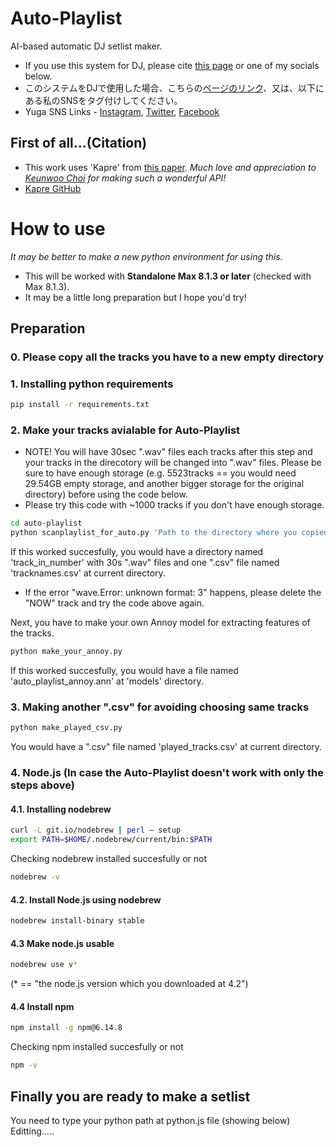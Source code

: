 # Auto-Playlist
AI-based automatic DJ setlist maker.
* If you use this system for DJ, please cite [this page](https://github.com/yuga-k-dj/auto-playlist) or one of my socials below.
* このシステムをDJで使用した場合、こちらの[ページのリンク](https://github.com/yuga-k-dj/auto-playlist)、又は、以下にある私のSNSをタグ付けしてください。
* Yuga SNS Links - [Instagram](https://www.instagram.com/yuga_k_dj/), [Twitter](https://twitter.com/yuga_k_dj), [Facebook](https://www.facebook.com/profile.php?id=100011611293394)

## First of all...(Citation)
* This work uses 'Kapre' from [this paper](https://arxiv.org/abs/1706.05781).
*Much love and appreciation to [Keunwoo Choi](https://github.com/keunwoochoi) for making such a wonderful API!*
* [Kapre GitHub](https://github.com/keunwoochoi/kapre)

# How to use
*It may be better to make a new python environment for using this.*
* This will be worked with **Standalone Max 8.1.3 or later** (checked with Max 8.1.3).
* It may be a little long preparation but I hope you'd try!

## Preparation
### 0. Please copy all the tracks you have to a new empty directory

### 1. Installing python requirements
```sh
pip install -r requirements.txt
```

### 2. Make your tracks avialable for Auto-Playlist
* NOTE! You will have 30sec ".wav" files each tracks after this step and your tracks in the direcotory will be changed into ".wav" files. Please be sure to have enough storage (e.g. 5523tracks == you would need 29.54GB empty storage, and another bigger storage for the original directory) before using the code below.
* Please try this code with ~1000 tracks if you don't have enough storage.
```sh
cd auto-playlist
python scanplaylist_for_auto.py 'Path to the directory where you copied all the tracks at step 0'
```
If this worked succesfully, you would have a directory named 'track_in_number' with 30s ".wav" files and one ".csv" file named 'tracknames.csv' at current directory.
* If the error "wave.Error: unknown format: 3" happens, please delete the "NOW" track and try the code above again.

Next, you have to make your own Annoy model for extracting features of the tracks.
```sh
python make_your_annoy.py
```
If this worked succesfully, you would have a file named 'auto_playlist_annoy.ann' at 'models' directory.

### 3. Making another ".csv" for avoiding choosing same tracks
```sh
python make_played_csv.py
```
You would have a ".csv" file named 'played_tracks.csv' at current directory.

### 4. Node.js (In case the Auto-Playlist doesn't work with only the steps above)
#### 4.1. Installing nodebrew
```sh
curl -L git.io/nodebrew | perl – setup
export PATH=$HOME/.nodebrew/current/bin:$PATH
```
Checking nodebrew installed succesfully or not
```sh
nodebrew -v
```

#### 4.2. Install Node.js using nodebrew
```sh
nodebrew install-binary stable
```

#### 4.3 Make node.js usable
```sh
nodebrew use v*
```
(* == "the node.js version which you downloaded at 4.2")

#### 4.4 Install npm
```sh
npm install -g npm@6.14.8
```
Checking npm installed succesfully or not
```sh
npm -v
```
## Finally you are ready to make a setlist
You need to type your python path at python.js file (showing below)
Editting.....
